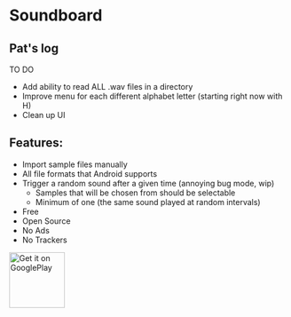 # Soundboard

## Pat's log
TO DO
- Add ability to read ALL .wav files in a directory
- Improve menu for each different alphabet letter (starting right now with H)
- Clean up UI

## Features:
- Import sample files manually
- All file formats that Android supports
- Trigger a random sound after a given time (annoying bug mode, wip)
    - Samples that will be chosen from should be selectable
    - Minimum of one (the same sound played at random intervals)
- Free
- Open Source
- No Ads
- No Trackers


<a href="https://play.google.com/store/apps/details?id=sh.lrk.soundboard">
    <img src="https://play.google.com/intl/en_us/badges/images/generic/en_badge_web_generic.png" height="100" alt="Get it on GooglePlay" />
</a>